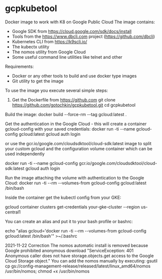 # gcpkubetool
Docker image to work with K8 on Google Public Cloud
The image contains:
- Google SDK from https://cloud.google.com/sdk/docs/install 
- Tools from the https://www.dbcli.com project (https://github.com/dbcli) 
- Kubernetes CLI from https://k9scli.io/
- The kubectx utility 
- The nomos utility from Google Cloud
- Some useful command line utilities like telnet and other 

Requirements:
- Docker or any other tools to build and use docker type images
- Git utility to get the image


To use the image you execute several simple steps:
1. Get the Dockerfile from https://github.com
git clone https://github.com/gotochkin/gcpkubetool.git
cd gcpkubetool

Build the image:
docker build --force-rm --tag gcloud:latest .

Get the authentication in the Google Cloud - this will create a container gcloud-config with your saved credentials:
docker run -ti --name gcloud-config gcloud:latest gcloud auth login

or use the gcr.io/google.com/cloudsdktool/cloud-sdk:latest image to split your custom gcloud and the configuration volume container which can be used independently

docker run -ti --name gcloud-config gcr.io/google.com/cloudsdktool/cloud-sdk:latest gcloud auth login

Run the image attaching the volume with authentication to the Google Cloud:
docker run -ti --rm --volumes-from gcloud-config gcloud:latest /bin/bash

Inside the container get the kubectl config from your GKE:

gcloud container clusters get-credentials your-gke-cluster --region us-central1

You can create an alias and put it to your bash profile or bashrc:

echo "alias gcloud='docker run -ti --rm --volumes-from gcloud-config gcloud:latest /bin/bash'" >~/.bashrc

2021-11-22 Correction
The nomos automatic install is removed because Google prohibited anonymous download "ServiceException: 401 Anonymous caller does not have storage.objects.get access to the Google Cloud Storage object."
You can add the nomos manually by executing:
gsutil cp gs://config-management-release/released/latest/linux_amd64/nomos /usr/bin/nomos; chmod +x /usr/bin/nomos
